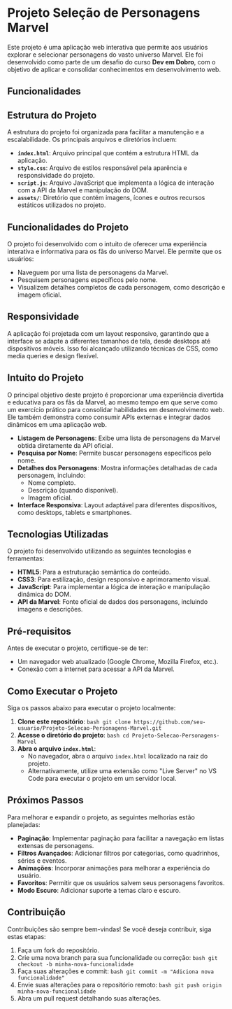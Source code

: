 # Projeto Seleção de Personagens Marvel

Este projeto é uma aplicação web interativa que permite aos usuários explorar e selecionar personagens do vasto universo Marvel. Ele foi desenvolvido como parte de um desafio do curso **Dev em Dobro**, com o objetivo de aplicar e consolidar conhecimentos em desenvolvimento web.

## Funcionalidades
## Estrutura do Projeto

A estrutura do projeto foi organizada para facilitar a manutenção e a escalabilidade. Os principais arquivos e diretórios incluem:

- **`index.html`**: Arquivo principal que contém a estrutura HTML da aplicação.
- **`style.css`**: Arquivo de estilos responsável pela aparência e responsividade do projeto.
- **`script.js`**: Arquivo JavaScript que implementa a lógica de interação com a API da Marvel e manipulação do DOM.
- **`assets/`**: Diretório que contém imagens, ícones e outros recursos estáticos utilizados no projeto.

## Funcionalidades do Projeto

O projeto foi desenvolvido com o intuito de oferecer uma experiência interativa e informativa para os fãs do universo Marvel. Ele permite que os usuários:

- Naveguem por uma lista de personagens da Marvel.
- Pesquisem personagens específicos pelo nome.
- Visualizem detalhes completos de cada personagem, como descrição e imagem oficial.

## Responsividade

A aplicação foi projetada com um layout responsivo, garantindo que a interface se adapte a diferentes tamanhos de tela, desde desktops até dispositivos móveis. Isso foi alcançado utilizando técnicas de CSS, como media queries e design flexível.

## Intuito do Projeto

O principal objetivo deste projeto é proporcionar uma experiência divertida e educativa para os fãs da Marvel, ao mesmo tempo em que serve como um exercício prático para consolidar habilidades em desenvolvimento web. Ele também demonstra como consumir APIs externas e integrar dados dinâmicos em uma aplicação web.

- **Listagem de Personagens**: Exibe uma lista de personagens da Marvel obtida diretamente da API oficial.
- **Pesquisa por Nome**: Permite buscar personagens específicos pelo nome.
- **Detalhes dos Personagens**: Mostra informações detalhadas de cada personagem, incluindo:
    - Nome completo.
    - Descrição (quando disponível).
    - Imagem oficial.
- **Interface Responsiva**: Layout adaptável para diferentes dispositivos, como desktops, tablets e smartphones.

## Tecnologias Utilizadas

O projeto foi desenvolvido utilizando as seguintes tecnologias e ferramentas:

- **HTML5**: Para a estruturação semântica do conteúdo.
- **CSS3**: Para estilização, design responsivo e aprimoramento visual.
- **JavaScript**: Para implementar a lógica de interação e manipulação dinâmica do DOM.
- **API da Marvel**: Fonte oficial de dados dos personagens, incluindo imagens e descrições.

## Pré-requisitos

Antes de executar o projeto, certifique-se de ter:

- Um navegador web atualizado (Google Chrome, Mozilla Firefox, etc.).
- Conexão com a internet para acessar a API da Marvel.

## Como Executar o Projeto

Siga os passos abaixo para executar o projeto localmente:

1. **Clone este repositório**:
        ```bash
        git clone https://github.com/seu-usuario/Projeto-Selecao-Personagens-Marvel.git
        ```
2. **Acesse o diretório do projeto**:
        ```bash
        cd Projeto-Selecao-Personagens-Marvel
        ```
3. **Abra o arquivo `index.html`**:
     - No navegador, abra o arquivo `index.html` localizado na raiz do projeto.
     - Alternativamente, utilize uma extensão como "Live Server" no VS Code para executar o projeto em um servidor local.

## Próximos Passos

Para melhorar e expandir o projeto, as seguintes melhorias estão planejadas:

- **Paginação**: Implementar paginação para facilitar a navegação em listas extensas de personagens.
- **Filtros Avançados**: Adicionar filtros por categorias, como quadrinhos, séries e eventos.
- **Animações**: Incorporar animações para melhorar a experiência do usuário.
- **Favoritos**: Permitir que os usuários salvem seus personagens favoritos.
- **Modo Escuro**: Adicionar suporte a temas claro e escuro.

## Contribuição

Contribuições são sempre bem-vindas! Se você deseja contribuir, siga estas etapas:

1. Faça um fork do repositório.
2. Crie uma nova branch para sua funcionalidade ou correção:
        ```bash
        git checkout -b minha-nova-funcionalidade
        ```
3. Faça suas alterações e commit:
        ```bash
        git commit -m "Adiciona nova funcionalidade"
        ```
4. Envie suas alterações para o repositório remoto:
        ```bash
        git push origin minha-nova-funcionalidade
        ```
5. Abra um pull request detalhando suas alterações.
